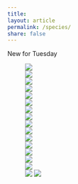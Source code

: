 ```yaml
---
title:
layout: article
permalink: /species/
share: false
---
```


New for Tuesday

<div class="Tuesday-grand">
    <figure>
        <div class="LeftBase">
            <img src="../images/curved_tree_skeleton.png"/>
        </div>
        <!-- These are the hover boxes for the left panel that activate the middle panels -->
        <div class="leftMouse" id="Bacteria"></div>
        <div class="leftMouse" id="Sar"></div>
        <div class="leftMouse" id="Fungi"></div>
        <div class="leftMouse" id="Ctenophora"></div>
        <div class="leftMouse" id="Cnidaria"></div>
        <div class="leftMouse" id="Polychaeta"></div>
        <div class="leftMouse" id="Mollusca"></div>
        <div class="leftMouse" id="Chaetognatha"></div>
        <div class="leftMouse" id="Hexapod"></div>
        <div class="leftMouse" id="Crustacea"></div>
        <div class="leftMouse" id="Myriapoda"></div>
        <div class="leftMouse" id="Echinodermata"></div>
        <div class="leftMouse" id="Vertebrata"></div>
        <div class="leftMouse" id="Tunicata"></div>
        <!-- This div is the items in the middle and right panels -->
        <div class="MiddleRight">
            <!-- Place all the middle panels in a MiddleOption class -->
            <!--   with a specific ID with <taxon>Panel nomenclature -->
            <!-- class MiddleOption contains all of the middle panels and associated -->
            <!-- hoverable MiddleMouse objects. -->
            <div class="MiddleOption" id="BacteriaPanel">
                <div class="MiddleMouse" id="MotyxiaMiddle"></div>
                <div class="MiddleMouse" id="SquidMiddle"></div>
                <img src="../images/species/bacterialTree.png"/>
            </div>
            <div class="MiddleOption" id="SarPanel">
                <img src="../images/species/sarTree.png"/>
            </div>
            <div class="MiddleOption" id="FungiPanel">
                <img src="../images/species/fungiTree.png"/>
            </div>
            <div class="MiddleOption" id="CtenophoraPanel">
                <img src="../images/species/ctenophoreTree.png"/>
            </div>
            <div class="MiddleOption" id="CnidariaPanel">
                <img src="../images/species/cnidariaTree.png"/>
            </div>
            <div class="MiddleOption" id="PolychaetaPanel">
                <img src="../images/species/wormTree.png"/>
            </div>
            <div class="MiddleOption" id="MolluscPanel">
                <img src="../images/species/molluscTree.png"/>
            </div>
            <div class="MiddleOption" id="ChaetognathaPanel">
                <img src="../images/species/chaetognathTree.png"/>
            </div>
            <div class="MiddleOption" id="HexapodPanel">
                <img src="../images/species/hexapodTree.png"/>
            </div>
            <div class="MiddleOption" id="CrustaceaPanel">
                <img src="../images/species/crustaceaTree.png"/>
            </div>
            <div class="MiddleOption" id="MyriapodPanel">
                <img src="../images/species/myriapodTree.png"/>
            </div>
            <div class="MiddleOption" id="EchinodermPanel">
                <img src="../images/species/echinodermTree.png"/>
            </div>
            <div class="MiddleOption" id="VertebratePanel">
                <img src="../images/species/vertebrateTree.png"/>
            </div>
            <div class="MiddleOption" id="TunicatePanel">
                <img src="../images/species/tunicateTree.png"/>
            </div>
            <!-- These are all of the possible right panels -->
            <div class="RightPanel" id="RightPanelAll">
                <img id="Motyxia" src="../images/glo_logo.png"/>
                <img id="Squid" src="../images/team/darrin.jpg"/>
            </div>
        </div>
    </figure>
</div>

